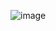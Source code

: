 ![image](https://github.com/svCcare/TryCatchPresentation/assets/27490969/84089eda-9580-484b-bb2b-c90be2a37273)


